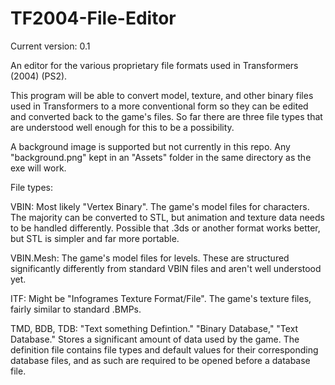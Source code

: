 # TF2004-File-Editor

Current version: 0.1

An editor for the various proprietary file formats used in Transformers (2004) (PS2). 

This program will be able to convert model, texture, and other binary files used in Transformers to a more conventional form so they can be edited and converted back to the game's files. So far there are three file types that are understood well enough for this to be a possibility. 

A background image is supported but not currently in this repo. Any "background.png" kept in an "Assets" folder in the same directory as the exe will work.

File types:

VBIN: Most likely "Vertex Binary". The game's model files for characters. The majority can be converted to STL, but animation and texture data needs to be handled differently. Possible that .3ds or another format works better, but STL is simpler and far more portable.

VBIN.Mesh: The game's model files for levels. These are structured significantly differently from standard VBIN files and aren't well understood yet.

ITF: Might be "Infogrames Texture Format/File". The game's texture files, fairly similar to standard .BMPs. 

TMD, BDB, TDB: "Text something Defintion." "Binary Database," "Text Database." Stores a significant amount of data used by the game. The definition file contains file types and default values for their corresponding database files, and as such are required to be opened before a database file.

